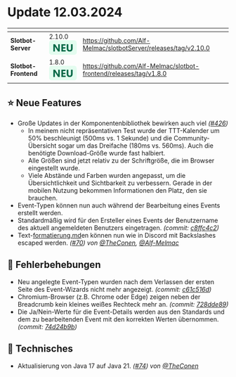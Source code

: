 # Update 12.03.2024

<table data-card-size="large" data-view="cards"><thead><tr><th></th><th></th><th data-hidden data-card-target data-type="content-ref"></th></tr></thead><tbody><tr><td><strong>Slotbot-Server</strong></td><td>2.10.0 <img src="../../.gitbook/assets/Badge-New.png" alt="Neu" data-size="line"></td><td><a href="https://github.com/Alf-Melmac/slotbotServer/releases/tag/v2.10.0">https://github.com/Alf-Melmac/slotbotServer/releases/tag/v2.10.0</a></td></tr><tr><td><strong>Slotbot-Frontend</strong></td><td>1.8.0 <img src="../../.gitbook/assets/Badge-New.png" alt="Neu" data-size="line"></td><td><a href="https://github.com/Alf-Melmac/slotbot-frontend/releases/tag/v1.8.0">https://github.com/Alf-Melmac/slotbot-frontend/releases/tag/v1.8.0</a></td></tr></tbody></table>

## ⭐ Neue Features

* Große Updates in der Komponentenbibliothek bewirken auch viel _(_[_#426_](https://github.com/Alf-Melmac/slotbot-frontend/pull/426)_)_
  * In meinem nicht repräsentativen Test wurde der TTT-Kalender um 50% beschleunigt (500ms vs. 1 Sekunde) und die Community-Übersicht sogar um das Dreifache (180ms vs. 560ms). Auch die benötigte Download-Größe wurde fast halbiert.
  * Alle Größen sind jetzt relativ zu der Schriftgröße, die im Browser eingestellt wurde.
  * Viele Abstände und Farben wurden angepasst, um die Übersichtlichkeit und Sichtbarkeit zu verbessern. Gerade in der mobilen Nutzung bekommen Informationen den Platz, den sie brauchen.
* Event-Typen können nun auch während der Bearbeitung eines Events erstellt werden.
* Standardmäßig wird für den Ersteller eines Events der Benutzername des aktuell angemeldeten Benutzers eingetragen. _(commit:_ [_c8ffc4c2_](https://github.com/Alf-Melmac/slotbot-frontend/commit/c8ffc4c2a762fcec7373b7c974b1a7e20001f12e)_)_
* Text-[formatierung.md](../../eventerstellung/formatierung.md "mention")en können nun wie in Discord mit Backslashes escaped werden. _(_[_#70_](https://github.com/Alf-Melmac/slotbotServer/pull/70)_) von_ [_@TheConen_](https://github.com/TheConen)_,_ [_@Alf-Melmac_](https://github.com/Alf-Melmac)

## 🐞 Fehlerbehebungen

* Neu angelegte Event-Typen wurden nach dem Verlassen der ersten Seite des Event-Wizards nicht mehr angezeigt. _(commit:_ [_c61c516d_](https://github.com/Alf-Melmac/slotbot-frontend/commit/c61c516d165ad1d93440c0068dad021f8e4e8ee0)_)_
* Chromium-Browser (z.B. Chrome oder Edge) zeigen neben der Breadcrumb kein kleines weißes Rechteck mehr an. _(commit:_ [_728dde89_](https://github.com/Alf-Melmac/slotbot-frontend/commit/728dde89b4829851c7d46b78142a61132ad0a757)_)_
* Die Ja/Nein-Werte für die Event-Details werden aus den Standards und dem zu bearbeitenden Event mit den korrekten Werten übernommen. _(commit:_ [_74d24b9b_](https://github.com/Alf-Melmac/slotbot-frontend/commit/74d24b9bda64d505736c0779f961b0099ccc2d12)_)_

## 🔨 Technisches

* Aktualisierung von Java 17 auf Java 21. _(_[_#74_](https://github.com/Alf-Melmac/slotbotServer/pull/74)_) von_ [_@TheConen_](https://github.com/TheConen)
